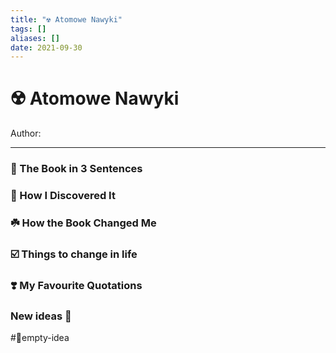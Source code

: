```yaml
---
title: "☢️ Atomowe Nawyki"
tags: []
aliases: []
date: 2021-09-30
---
```

# ☢️ Atomowe Nawyki
Author:
___
### 🚀 The Book in 3 Sentences


### 🔎 How I Discovered It


### ☘️ How the Book Changed Me

### ☑️ Things to change in life

### ❣️ My Favourite Quotations

### New ideas 💭

#💭empty-idea 